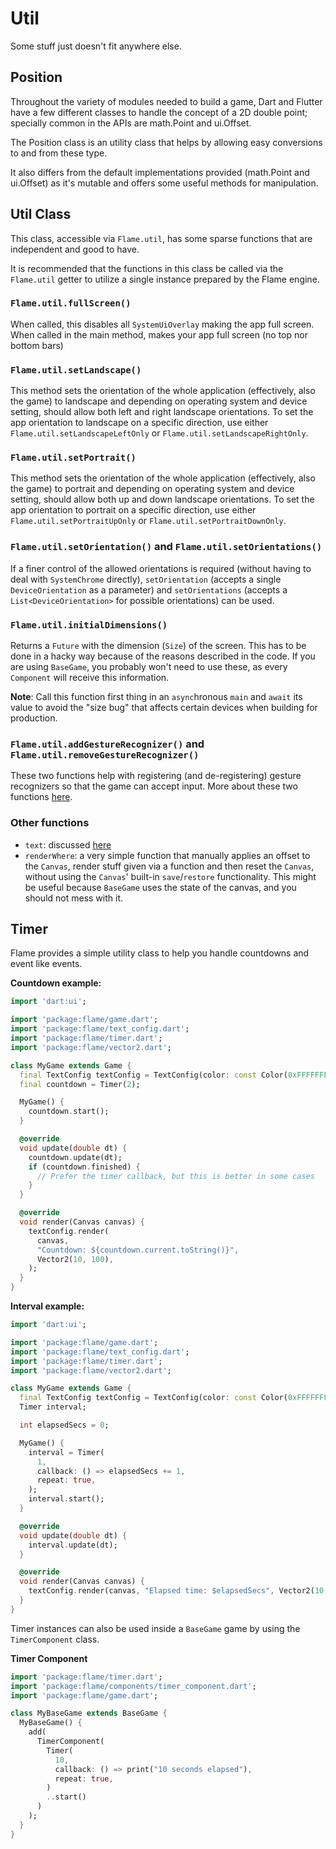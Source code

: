 # Util

Some stuff just doesn't fit anywhere else.

## Position

Throughout the variety of modules needed to build a game, Dart and Flutter have a few different classes to handle the concept of a 2D double point; specially common in the APIs are math.Point and ui.Offset.

The Position class is an utility class that helps by allowing easy conversions to and from these type.

It also differs from the default implementations provided (math.Point and ui.Offset) as it's mutable and offers some useful methods for manipulation.

## Util Class

This class, accessible via `Flame.util`, has some sparse functions that are independent and good to have.

It is recommended that the functions in this class be called via the `Flame.util` getter to utilize a single instance prepared by the Flame engine.

### `Flame.util.fullScreen()`

When called, this disables all `SystemUiOverlay` making the app full screen.
When called in the main method, makes your app full screen (no top nor bottom bars)

### `Flame.util.setLandscape()`

This method sets the orientation of the whole application (effectively, also the game) to landscape and depending on operating system and device setting, should allow both left and right landscape orientations. To set the app orientation to landscape on a specific direction, use either `Flame.util.setLandscapeLeftOnly` or `Flame.util.setLandscapeRightOnly`.

### `Flame.util.setPortrait()`

This method sets the orientation of the whole application (effectively, also the game) to portrait and depending on operating system and device setting, should allow both up and down landscape orientations. To set the app orientation to portrait on a specific direction, use either `Flame.util.setPortraitUpOnly` or `Flame.util.setPortraitDownOnly`.

### `Flame.util.setOrientation()` and `Flame.util.setOrientations()`

If a finer control of the allowed orientations is required (without having to deal with `SystemChrome` directly), `setOrientation` (accepts a single `DeviceOrientation` as a parameter) and `setOrientations` (accepts a `List<DeviceOrientation>` for possible orientations) can be used.

### `Flame.util.initialDimensions()`

Returns a `Future` with the dimension (`Size`) of the screen. This has to be done in a hacky way because of the reasons described in the code. If you are using `BaseGame`, you probably won't need to use these, as every `Component` will receive this information.

**Note**: Call this function first thing in an `async`hronous `main` and `await` its value to avoid the "size bug" that affects certain devices when building for production.

### `Flame.util.addGestureRecognizer()` and `Flame.util.removeGestureRecognizer()`

These two functions help with registering (and de-registering) gesture recognizers so that the game can accept input. More about these two functions [here](/doc/input.md#Input).

### Other functions

* `text`: discussed [here](/doc/text.md)
* `renderWhere`: a very simple function that manually applies an offset to the `Canvas`, render stuff given via a function and then reset the `Canvas`, without using the `Canvas`' built-in `save`/`restore` functionality. This might be useful because `BaseGame` uses the state of the canvas, and you should not mess with it.
 
## Timer

Flame provides a simple utility class to help you handle countdowns and event like events.

__Countdown example:__

```dart
import 'dart:ui';

import 'package:flame/game.dart';
import 'package:flame/text_config.dart';
import 'package:flame/timer.dart';
import 'package:flame/vector2.dart';

class MyGame extends Game {
  final TextConfig textConfig = TextConfig(color: const Color(0xFFFFFFFF));
  final countdown = Timer(2);

  MyGame() {
    countdown.start();
  }

  @override
  void update(double dt) {
    countdown.update(dt);
    if (countdown.finished) {
      // Prefer the timer callback, but this is better in some cases
    }
  }

  @override
  void render(Canvas canvas) {
    textConfig.render(
      canvas,
      "Countdown: ${countdown.current.toString()}",
      Vector2(10, 100),
    );
  }
}

```

__Interval example:__

```dart
import 'dart:ui';

import 'package:flame/game.dart';
import 'package:flame/text_config.dart';
import 'package:flame/timer.dart';
import 'package:flame/vector2.dart';

class MyGame extends Game {
  final TextConfig textConfig = TextConfig(color: const Color(0xFFFFFFFF));
  Timer interval;

  int elapsedSecs = 0;

  MyGame() {
    interval = Timer(
      1,
      callback: () => elapsedSecs += 1,
      repeat: true,
    );
    interval.start();
  }

  @override
  void update(double dt) {
    interval.update(dt);
  }

  @override
  void render(Canvas canvas) {
    textConfig.render(canvas, "Elapsed time: $elapsedSecs", Vector2(10, 150));
  }
}

```

Timer instances can also be used inside a `BaseGame` game by using the `TimerComponent` class.

__Timer Component__

```dart
import 'package:flame/timer.dart';
import 'package:flame/components/timer_component.dart';
import 'package:flame/game.dart';

class MyBaseGame extends BaseGame {
  MyBaseGame() {
    add(
      TimerComponent(
        Timer(
          10,
          callback: () => print("10 seconds elapsed"),
          repeat: true,
        )
        ..start()
      )
    );
  }
}
```

